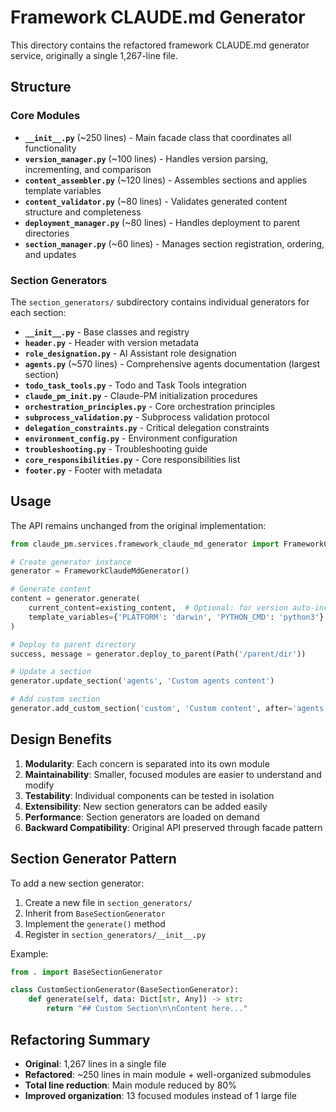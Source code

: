 # Framework CLAUDE.md Generator

This directory contains the refactored framework CLAUDE.md generator service, originally a single 1,267-line file.

## Structure

### Core Modules

- **`__init__.py`** (~250 lines) - Main facade class that coordinates all functionality
- **`version_manager.py`** (~100 lines) - Handles version parsing, incrementing, and comparison
- **`content_assembler.py`** (~120 lines) - Assembles sections and applies template variables
- **`content_validator.py`** (~80 lines) - Validates generated content structure and completeness
- **`deployment_manager.py`** (~80 lines) - Handles deployment to parent directories
- **`section_manager.py`** (~60 lines) - Manages section registration, ordering, and updates

### Section Generators

The `section_generators/` subdirectory contains individual generators for each section:

- **`__init__.py`** - Base classes and registry
- **`header.py`** - Header with version metadata
- **`role_designation.py`** - AI Assistant role designation
- **`agents.py`** (~570 lines) - Comprehensive agents documentation (largest section)
- **`todo_task_tools.py`** - Todo and Task Tools integration
- **`claude_pm_init.py`** - Claude-PM initialization procedures
- **`orchestration_principles.py`** - Core orchestration principles
- **`subprocess_validation.py`** - Subprocess validation protocol
- **`delegation_constraints.py`** - Critical delegation constraints
- **`environment_config.py`** - Environment configuration
- **`troubleshooting.py`** - Troubleshooting guide
- **`core_responsibilities.py`** - Core responsibilities list
- **`footer.py`** - Footer with metadata

## Usage

The API remains unchanged from the original implementation:

```python
from claude_pm.services.framework_claude_md_generator import FrameworkClaudeMdGenerator

# Create generator instance
generator = FrameworkClaudeMdGenerator()

# Generate content
content = generator.generate(
    current_content=existing_content,  # Optional: for version auto-increment
    template_variables={'PLATFORM': 'darwin', 'PYTHON_CMD': 'python3'}
)

# Deploy to parent directory
success, message = generator.deploy_to_parent(Path('/parent/dir'))

# Update a section
generator.update_section('agents', 'Custom agents content')

# Add custom section
generator.add_custom_section('custom', 'Custom content', after='agents')
```

## Design Benefits

1. **Modularity**: Each concern is separated into its own module
2. **Maintainability**: Smaller, focused modules are easier to understand and modify
3. **Testability**: Individual components can be tested in isolation
4. **Extensibility**: New section generators can be added easily
5. **Performance**: Section generators are loaded on demand
6. **Backward Compatibility**: Original API preserved through facade pattern

## Section Generator Pattern

To add a new section generator:

1. Create a new file in `section_generators/`
2. Inherit from `BaseSectionGenerator`
3. Implement the `generate()` method
4. Register in `section_generators/__init__.py`

Example:
```python
from . import BaseSectionGenerator

class CustomSectionGenerator(BaseSectionGenerator):
    def generate(self, data: Dict[str, Any]) -> str:
        return "## Custom Section\n\nContent here..."
```

## Refactoring Summary

- **Original**: 1,267 lines in a single file
- **Refactored**: ~250 lines in main module + well-organized submodules
- **Total line reduction**: Main module reduced by 80%
- **Improved organization**: 13 focused modules instead of 1 large file